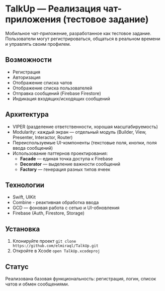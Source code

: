 # TalkUp — Реализация чат-приложения (тестовое задание)

Мобильное чат-приложение, разработанное как тестовое задание. Пользователи могут регистрироваться, общаться в реальном времени и управлять своим профилем.

## Возможности

- Регистрация 
- Авторизация
- Отображение списка чатов
- Отображение списка пользователей
- Отправка сообщений (Firebase Firestore)
- Индикация входящих/исходящих сообщений

## Архитектура

- VIPER (разделение ответственности, хорошая масштабируемость)
- Modularity: каждый экран — отдельный модуль (Builder, View, Presenter, Interactor, Router)
- Переиспользуемые UI-компоненты (текстовые поля, кнопки, поля ввода сообщений)
- Использование паттернов проектирования:  
  - **Facade** — единая точка доступа к Firebase  
  - **Decorator** — выделение важности сообщений  
  - **Factory** — генерация разных типов ячеек  

## Технологии

- Swift, UIKit
- Combine - реактивная обработка ввода
- GCD — фоновая работа с сетью и UI-обновления
- Firebase (Auth, Firestore, Storage)

## Установка

1. Клонируйте проект `git clone https://github.com/elmiraql/TalkUp.git`
2. Откройте в Xcode `open TalkUp.xcodeproj`
 

## Статус

 Реализована базовая функциональность: регистрация, логин, список чатов и обмен сообщениями.

